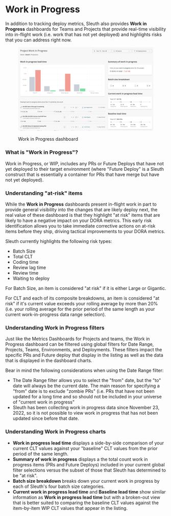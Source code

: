 # Work in Progress

In addition to tracking deploy metrics, Sleuth also provides **Work in Progress** dashboards for Teams and Projects that provide real-time visibility into in-flight work (i.e. work that has not yet deployed) and highlights risks that you can address right now.&#x20;

<figure><img src=".gitbook/assets/image (53).png" alt=""><figcaption><p>Work in Progress dashboard</p></figcaption></figure>

### What is "Work in Progress"?

Work in Progress, or WIP, includes any PRs or Future Deploys that have not yet deployed to their target environment (where "Future Deploy" is a Sleuth construct that is essentially a container for PRs that have merge but have not yet deployed).&#x20;

### Understanding "at-risk" items

While the **Work in Progress** dashboards present in-flight work in part to provide general visibility into the changes that are likely deploy next, the real value of these dashboard is that they highlight "at risk" items that are likely to have a negative impact on your DORA metrics. This early risk identification allows you to take immediate corrective actions on at-risk items before they ship, driving tactical improvements to your DORA metrics.&#x20;

Sleuth currently highlights the following risk types:

* Batch Size
* Total CLT
* Coding time
* Review lag time
* Review time
* Waiting to deploy

For Batch Size, an item is considered "at risk" if it is either Large or Gigantic.

For CLT and each of its composite breakdowns, an item is considered "at risk" if it's current value exceeds your rolling average by more than 20% (i.e. your rolling average for the prior period of the same length as your current work-in-progress data range selection).

### Understanding Work in Progress filters

Just like the Metrics Dashboards for Projects and teams, the Work in Progress dashboard can be filtered using global filters for Date Range, Projects, Teams, Environments, and Deployments. These filters impact the specific PRs and Future deploy that display in the listing as well as the data that is displayed in the dashboard charts.

Bear in mind the following considerations when using the Date Range filter:

* The Date Range filter allows you to select the "from" date, but the "to" date will always be the current date. The main reason for specifying a "from" date is to exclude "zombie PRs" (i.e. PRs that have not been updated for a long time and so should not be included in your universe of "current work in progress"
* Sleuth has been collecting work in progress data since November 23, 2022, so it is not possible to view work in progress that has not been updated since before that date. &#x20;

### Understanding Work in Progress charts

* **Work in progress lead time** displays a side-by-side comparison of your current CLT values against your "baseline" CLT values from the prior period of the same length.&#x20;
* **Summary of work in progress** displays a the total count work in progress items (PRs and Future Deploys) included in your current global filter selections versus the subset of those that Sleuth has determined to be "at risk".
* **Batch size breakdown** breaks down your current work in progress by each of Sleuth's four batch size categories.
* **Current work in progress lead time** and **Baseline lead time** show similar information as **Work in progress lead time** but with a broken-out view that is better suited to comparing the baseline CLT values against the item-by-item WIP CLT values that appear in the listing.

